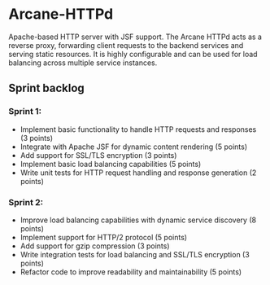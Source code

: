 # Arcane-HTTPd
Apache-based HTTP server with JSF support. The Arcane HTTPd acts as a reverse proxy, forwarding client requests to the backend services and serving static resources. It is highly configurable and can be used for load balancing across multiple service instances.

## Sprint backlog

### Sprint 1:
- Implement basic functionality to handle HTTP requests and responses (3 points)
- Integrate with Apache JSF for dynamic content rendering (5 points)
- Add support for SSL/TLS encryption (3 points)
- Implement basic load balancing capabilities (5 points)
- Write unit tests for HTTP request handling and response generation (2 points)

### Sprint 2:
- Improve load balancing capabilities with dynamic service discovery (8 points)
- Implement support for HTTP/2 protocol (5 points)
- Add support for gzip compression (3 points)
- Write integration tests for load balancing and SSL/TLS encryption (3 points)
- Refactor code to improve readability and maintainability (5 points)
